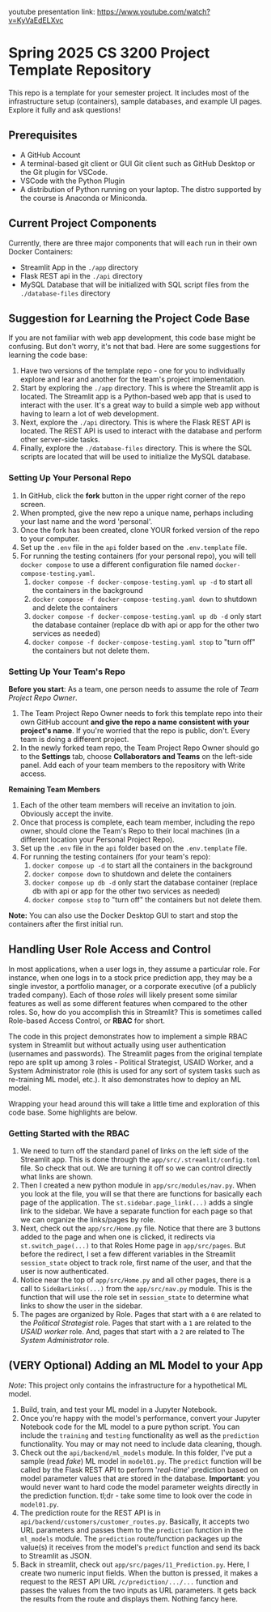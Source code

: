 youtube presentation link: https://www.youtube.com/watch?v=KyVaEdELXvc


# Spring 2025 CS 3200 Project Template Repository

This repo is a template for your semester project. It includes most of the infrastructure setup (containers), sample databases, and example UI pages. Explore it fully and ask questions!

## Prerequisites

- A GitHub Account
- A terminal-based git client or GUI Git client such as GitHub Desktop or the Git plugin for VSCode.
- VSCode with the Python Plugin
- A distribution of Python running on your laptop. The distro supported by the course is Anaconda or Miniconda.

## Current Project Components

Currently, there are three major components that will each run in their own Docker Containers:

- Streamlit App in the `./app` directory
- Flask REST api in the `./api` directory
- MySQL Database that will be initialized with SQL script files from the `./database-files` directory

## Suggestion for Learning the Project Code Base

If you are not familiar with web app development, this code base might be confusing. But don't worry, it's not that bad. Here are some suggestions for learning the code base:

1. Have two versions of the template repo - one for you to individually explore and lear and another for the team's project implementation.
1. Start by exploring the `./app` directory. This is where the Streamlit app is located. The Streamlit app is a Python-based web app that is used to interact with the user. It's a great way to build a simple web app without having to learn a lot of web development.
1. Next, explore the `./api` directory. This is where the Flask REST API is located. The REST API is used to interact with the database and perform other server-side tasks.
1. Finally, explore the `./database-files` directory. This is where the SQL scripts are located that will be used to initialize the MySQL database.

### Setting Up Your Personal Repo

1. In GitHub, click the **fork** button in the upper right corner of the repo screen.
1. When prompted, give the new repo a unique name, perhaps including your last name and the word 'personal'.
1. Once the fork has been created, clone YOUR forked version of the repo to your computer.
1. Set up the `.env` file in the `api` folder based on the `.env.template` file.
1. For running the testing containers (for your personal repo), you will tell `docker compose` to use a different configuration file named `docker-compose-testing.yaml`.
   1. `docker compose -f docker-compose-testing.yaml up -d` to start all the containers in the background
   1. `docker compose -f docker-compose-testing.yaml down` to shutdown and delete the containers
   1. `docker compose -f docker-compose-testing.yaml up db -d` only start the database container (replace db with api or app for the other two services as needed)
   1. `docker compose -f docker-compose-testing.yaml stop` to "turn off" the containers but not delete them.

### Setting Up Your Team's Repo

**Before you start**: As a team, one person needs to assume the role of _Team Project Repo Owner_.

1. The Team Project Repo Owner needs to fork this template repo into their own GitHub account **and give the repo a name consistent with your project's name**. If you're worried that the repo is public, don't. Every team is doing a different project.
1. In the newly forked team repo, the Team Project Repo Owner should go to the **Settings** tab, choose **Collaborators and Teams** on the left-side panel. Add each of your team members to the repository with Write access.

**Remaining Team Members**

1. Each of the other team members will receive an invitation to join. Obviously accept the invite.
1. Once that process is complete, each team member, including the repo owner, should clone the Team's Repo to their local machines (in a different location your Personal Project Repo).
1. Set up the `.env` file in the `api` folder based on the `.env.template` file.
1. For running the testing containers (for your team's repo):
   1. `docker compose up -d` to start all the containers in the background
   1. `docker compose down` to shutdown and delete the containers
   1. `docker compose up db -d` only start the database container (replace db with api or app for the other two services as needed)
   1. `docker compose stop` to "turn off" the containers but not delete them.

**Note:** You can also use the Docker Desktop GUI to start and stop the containers after the first initial run.

## Handling User Role Access and Control

In most applications, when a user logs in, they assume a particular role. For instance, when one logs in to a stock price prediction app, they may be a single investor, a portfolio manager, or a corporate executive (of a publicly traded company). Each of those _roles_ will likely present some similar features as well as some different features when compared to the other roles. So, how do you accomplish this in Streamlit? This is sometimes called Role-based Access Control, or **RBAC** for short.

The code in this project demonstrates how to implement a simple RBAC system in Streamlit but without actually using user authentication (usernames and passwords). The Streamlit pages from the original template repo are split up among 3 roles - Political Strategist, USAID Worker, and a System Administrator role (this is used for any sort of system tasks such as re-training ML model, etc.). It also demonstrates how to deploy an ML model.

Wrapping your head around this will take a little time and exploration of this code base. Some highlights are below.

### Getting Started with the RBAC

1. We need to turn off the standard panel of links on the left side of the Streamlit app. This is done through the `app/src/.streamlit/config.toml` file. So check that out. We are turning it off so we can control directly what links are shown.
1. Then I created a new python module in `app/src/modules/nav.py`. When you look at the file, you will se that there are functions for basically each page of the application. The `st.sidebar.page_link(...)` adds a single link to the sidebar. We have a separate function for each page so that we can organize the links/pages by role.
1. Next, check out the `app/src/Home.py` file. Notice that there are 3 buttons added to the page and when one is clicked, it redirects via `st.switch_page(...)` to that Roles Home page in `app/src/pages`. But before the redirect, I set a few different variables in the Streamlit `session_state` object to track role, first name of the user, and that the user is now authenticated.
1. Notice near the top of `app/src/Home.py` and all other pages, there is a call to `SideBarLinks(...)` from the `app/src/nav.py` module. This is the function that will use the role set in `session_state` to determine what links to show the user in the sidebar.
1. The pages are organized by Role. Pages that start with a `0` are related to the _Political Strategist_ role. Pages that start with a `1` are related to the _USAID worker_ role. And, pages that start with a `2` are related to The _System Administrator_ role.

## (VERY Optional) Adding an ML Model to your App

_Note_: This project only contains the infrastructure for a hypothetical ML model.

1. Build, train, and test your ML model in a Jupyter Notebook.
1. Once you're happy with the model's performance, convert your Jupyter Notebook code for the ML model to a pure python script. You can include the `training` and `testing` functionality as well as the `prediction` functionality. You may or may not need to include data cleaning, though.
1. Check out the `api/backend/ml_models` module. In this folder, I've put a sample (read _fake_) ML model in `model01.py`. The `predict` function will be called by the Flask REST API to perform '_real-time_' prediction based on model parameter values that are stored in the database. **Important**: you would never want to hard code the model parameter weights directly in the prediction function. tl;dr - take some time to look over the code in `model01.py`.
1. The prediction route for the REST API is in `api/backend/customers/customer_routes.py`. Basically, it accepts two URL parameters and passes them to the `prediction` function in the `ml_models` module. The `prediction` route/function packages up the value(s) it receives from the model's `predict` function and send its back to Streamlit as JSON.
1. Back in streamlit, check out `app/src/pages/11_Prediction.py`. Here, I create two numeric input fields. When the button is pressed, it makes a request to the REST API URL `/c/prediction/.../...` function and passes the values from the two inputs as URL parameters. It gets back the results from the route and displays them. Nothing fancy here.
